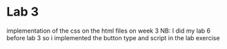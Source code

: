 # Lab 3

implementation of the css on the html files on week 3 
NB: I did my lab 6 before lab 3 so i implemented the button type and script in the lab exercise 